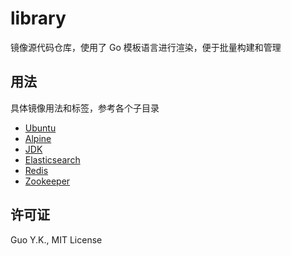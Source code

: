 # library
镜像源代码仓库，使用了 Go 模板语言进行渲染，便于批量构建和管理

## 用法

具体镜像用法和标签，参考各个子目录

* [Ubuntu](https://github.com/acicn/library/tree/latest/ubuntu)
* [Alpine](https://github.com/acicn/library/tree/latest/alpine)
* [JDK](https://github.com/acicn/library/tree/latest/jdk)
* [Elasticsearch](https://github.com/acicn/library/tree/latest/elasticsearch)
* [Redis](https://github.com/acicn/library/tree/latest/redis)
* [Zookeeper](https://github.com/acicn/library/tree/latest/zookeeper)

## 许可证

Guo Y.K., MIT License
